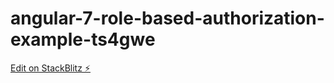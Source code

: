 # angular-7-role-based-authorization-example-ts4gwe

[Edit on StackBlitz ⚡️](https://stackblitz.com/edit/angular-7-role-based-authorization-example-ts4gwe)